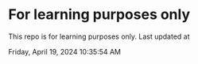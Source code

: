 # For learning purposes only
This repo is for learning purposes only.
Last updated at

Friday, April 19, 2024 10:35:54 AM

